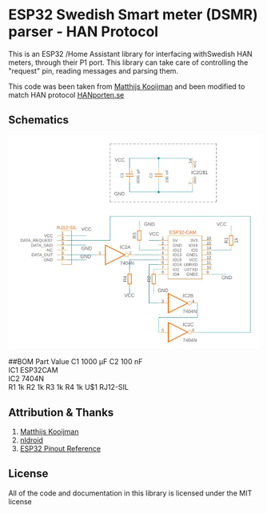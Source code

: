 ESP32 Swedish Smart meter (DSMR) parser - HAN Protocol
======================================================
This is an ESP32 /Home Assistant library for interfacing withSwedish HAN meters, through
their P1 port. This library can take care of controlling the "request" pin,
reading messages and parsing them.

This code was been taken from [Matthijs Kooijman](https://github.com/matthijskooijman/arduino-dsmr)
and been modified to match HAN protocol [HANporten.se](https://hanporten.se/)



## Schematics
![Schema](https://github.com/Bachman-B/Energy_Meter_HAN/blob/main/Images/EM.JPG?raw=true)

##BOM
Part Value 
C1   1000  µF
C2   100   nF  
IC1  ESP32CAM  
IC2  7404N     
R1   1k
R2   1k
R3   1k
R4   1k 
U$1  RJ12-SIL
                                                                                                                                                                                                                                                                                                                                                        



## Attribution & Thanks
1. [Matthijs Kooijman](https://github.com/matthijskooijman/arduino-dsmr)
2. [nldroid](https://github.com/nldroid/CustomP1UartComponent)
3. [ESP32 Pinout Reference](https://lastminuteengineers.com/esp32-pinout-reference/)

## License
All of the code and documentation in this library is licensed under the MIT license
